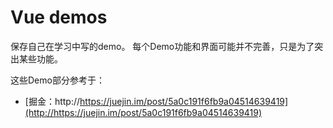 # Vue demos
保存自己在学习中写的demo。
每个Demo功能和界面可能并不完善，只是为了突出某些功能。

这些Demo部分参考于：
- [掘金：http://https://juejin.im/post/5a0c191f6fb9a04514639419](http://https://juejin.im/post/5a0c191f6fb9a04514639419)

